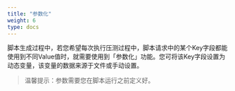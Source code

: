 ```yaml
---
title: "参数化"
weight: 6
type: docs
---
```


脚本生成过程中，若您希望每次执行压测过程中，脚本请求中的某个Key字段都能使用到不同Value值时，就需要使用到「参数化」功能。您可将该Key字段设置为动态变量，该变量的数据来源于文件或手动设置。

> 温馨提示：参数需要您在脚本运行之前定义好。<br/>
